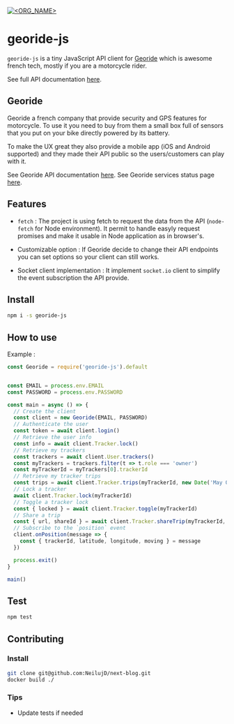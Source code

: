 [![<ORG_NAME>](https://circleci.com/gh/NeilujD/georide-js.svg?style=shield)](<LINK>)


# georide-js

`georide-js` is a tiny JavaScript API client for [Georide](https://georide.fr/) which is awesome french tech, mostly if you are a motorcycle rider.

See full API documentation [here](https://neilujd.github.io/georide-js/).


## Georide

Georide a french company that provide security and GPS features for motorcycle. 
To use it you need to buy from them a small box full of sensors that you put on your bike directly powered by its battery.

To make the UX great they also provide a mobile app (iOS and Android supported) and they made their API public so the users/customers can play with it.

See Georide API documentation [here](https://api.georide.fr/).
See Georide services status page [here](https://status.georide.fr/).


## Features

* `fetch` : The project is using fetch to request the data from the API (`node-fetch` for Node environment). It permit to handle easyly request promises and make it usable in Node application as in browser's.

* Customizable option : If Georide decide to change their API endpoints you can set options so your client can still works.

* Socket client implementation : It implement `socket.io` client to simplify the event subscription the API provide.


## Install

```sh
npm i -s georide-js
```

## How to use

Example :

```js
const Georide = require('georide-js').default


const EMAIL = process.env.EMAIL
const PASSWORD = process.env.PASSWORD

const main = async () => {
  // Create the client
  const client = new Georide(EMAIL, PASSWORD)
  // Authenticate the user
  const token = await client.login()
  // Retrieve the user info
  const info = await client.Tracker.lock()
  // Retrieve my trackers
  const trackers = await client.User.trackers()
  const myTrackers = trackers.filter(t => t.role === 'owner')
  const myTrackerId = myTrackers[0].trackerId
  // Retrieve my tracker trips
  const trips = await client.Tracker.trips(myTrackerId, new Date('May 01, 2019 00:00:00'), Date.now())
  // Lock a tracker
  await client.Tracker.lock(myTrackerId)
  // Toggle a tracker lock
  const { locked } = await client.Tracker.toggle(myTrackerId)
  // Share a trip
  const { url, shareId } = await client.Tracker.shareTrip(myTrackerId, {tripId: trips[0].id})
  // Subscribe to the `position` event
  client.onPosition(message => {
    const { trackerId, latitude, longitude, moving } = message
  })

  process.exit()
}

main()
```

## Test

```sh
npm test
```


## Contributing

### Install

```sh
git clone git@github.com:NeilujD/next-blog.git
docker build ./
```

### Tips

* Update tests if needed